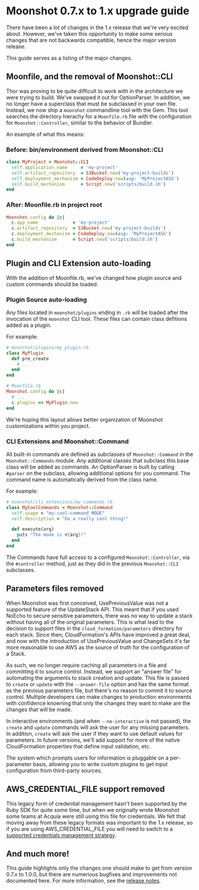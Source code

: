 # Moonshot 0.7.x to 1.x upgrade guide #

There have been a lot of changes in the 1.x release that we're very
excited about. However, we've taken this opportunity to make some
serious changes that are not backwards compatible, hence the major
version release.

This guide serves as a listing of the major changes.

## Moonfile, and the removal of Moonshot::CLI ##

Thor was proving to be quite difficult to work with in the architecture
we were trying to build. We've swapped it out for OptionParser. In
addition, we no longer have a superclass that must be subclassed in
your own file. Instead, we now ship a `moonshot` commandline tool with
the Gem. This tool searches the directory hierachy for a `Moonfile.rb`
file with the configuration for `Moonshot::Controller`, similar to the
behavior of Bundler.

An example of what this means:

### Before: bin/environment derived from Moonshot::CLI ##
```ruby
class MyProject < Moonshot::CLI
  self.application_name     = 'my-project'
  self.artifact_repository  = S3Bucket.new('my-project-builds')
  self.deployment_mechanism = CodeDeploy.new(asg: 'MyProjectASG')
  self.build_mechanism      = Script.new('scripts/build.sh')
end
```

### After: Moonfile.rb in project root ###
```ruby
Moonshot.config do |c|
  c.app_name             = 'my-project'
  c.artifact_repository  = S3Bucket.new('my-project-builds')
  c.deployment_mechanism = CodeDeploy.new(asg: 'MyProjectASG')
  c.build_mechanism      = Script.new('scripts/build.sh')
end
```

## Plugin and CLI Extension auto-loading ##

With the addition of Moonfile.rb, we've changed how plugin source and
custom commands should be loaded.

### Plugin Source auto-loading ###

Any files located in `moonshot/plugins` ending in `.rb` will be loaded
after the invocation of the `moonshot` CLI tool. These files can
contain class defitions added as a plugin.

For example:
```ruby
# moonshot/plugins/my_plugin.rb
class MyPlugin
  def pre_create
    # ..
  end
end

# Moonfile.rb
Moonshot.config do |c|
  # ...
  c.plugins << MyPlugin.new
end
```

We're hoping this layout allows better organization of Moonshot
customizations within you project.

### CLI Extensions and Moonshot::Command ###

All built-in commands are defined as subclasses of `Moonshot::Command`
in the `Moonshot::Commands` module. Any additional classes that
subclass this base class will be added as commands. An OptionParser is
built by calling `#parser` on the subclass, allowing additional
options for you command. The command name is automatically derived
from the class name.

For example:
```ruby
# moonshot/cli_extensions/my_commands.rb
class MyCoolCommands < Moonshot::Command
  self.usage = "my-cool-command MODE"
  self.description = "Do a really cool thing!"

  def execute(arg)
    puts "The mode is #{arg}!"
  end
end
```

The Commands have full access to a configured `Moonshot::Controller`,
via the `#controller` method, just as they did in the previous
`Moonshot::CLI` subclasses.

## Parameters files removed ##

When Moonshot was first conceived, UsePreviousValue was not a
supported feature of the UpdateStack API. This meant that if you used
NoEcho to secure sensitive parameters, there was no way to update a
stack without having all of the original parameters. This is what lead
to the decision to support files in the `cloud_formation/parameters`
directory for each stack. Since then, CloudFormation's APIs have
improved a great deal, and now with the introduction of
UsePreviousValue and ChangeSets it's far more reasonable to use AWS as
the source of truth for the configuration of a Stack.

As such, we no longer require caching all parameters in a file and
committing it to source control. Instead, we support an "answer file"
for automating the arguments to stack creation and update. This file
is passed to `create` or `update` with the `--answer-file` option and
has the same format as the previous parameters file, but there's no
reason to commit it to source control. Multiple developers can make
changes to production environments with confidence knowning that only
the changes they want to make are the changes that will be made.

In interactive environments (and when `--no-interactive` is not
passed), the `create` and `update` commands will ask the user for any
missing parameters. In addition, `create` will ask the user if they
want to use default values for parameters. In future versions, we'll
add support for more of the native CloudFormation properties that
define input validation, etc.

The system which prompts users for information is pluggable on a
per-parameter basis, allowing you to write custom plugins to get input
configuration from third-party sources.

## AWS_CREDENTIAL_FILE support removed ##

This legacy form of credential management hasn't been supported by the
Ruby SDK for quite some time, but when we originally wrote Moonshot
some teams at Acquia were still using this file for credentials. We
felt that moving away from these legacy formats was important to the
1.x release, so if you are using AWS_CREDENTIAL_FILE you will need to
switch to a [supported credentials management strategy][1].

[1]: http://docs.aws.amazon.com/sdk-for-ruby/v1/developer-guide/set-up-creds.html

## And much more! ##

This guide highlights only the changes one should make to get from
version 0.7.x to 1.0.0, but there are numerious bugfixes and
improvements not documented here. For more information, see the
[release notes][1].

[1]: https://github.com/acquia/moonshot/releases/tag/1.0.0.rc1
